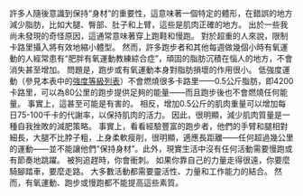 許多人隨後意識到保持“身材”的重要性，這意味著一個特定的體形，在錯誤的地方減少脂肪，比如大腿、臀部、肚子和上臂，這些是肌肉正確的地方。
出於一些我尚未發現的奇怪原因，這通常意味著穿上跑鞋和慢跑。
對於超重的人來說，限制卡路里攝入將有效地縮小體型。
然而，許多跑步者和其他每週做幾個小時有氧運動的人經常患有“肥胖有氧運動教練綜合症”，頑固的脂肪沉積在惱人的地方，不會消失甚至增加。
問題是，跑步或有氧運動本身對脂肪損壞的作用很小。
低強度運動（參見本表中的[強度等級列表]()）不會燃燒很多卡路里——0.5公斤脂肪，即4200卡路里，可以為80公里的跑步提供足夠的能量——而且跑步後也不會燃燒任何能量。
事實上，這甚至可能是有害的。
相反，增加0.5公斤的肌肉重量可以增加每日75-100千卡的代謝率，以保持肌肉的活力。
因此，很明顯，減少肌肉質量是一種自我挫敗的減肥策略。
事實上，看看經驗豐富的跑步者，他們的手臂和腿相對細長，大腿不比脖子粗，上身柔軟瘦削，很明顯，適應長距離——任何超過幾公里的運動——並不能讓他們“保持身材”。此外，現實生活中沒有任何活動需要慢跑或有節奏地跳躍。
被狗追趕時，你會衝刺。
如果你靠自己的力量走得很遠，你要麼騎腳踏車，要麼走路。
大多數活動都需要靈活性、力量和工作能力的結合。
然而，有氧運動、跑步或慢跑都不能提高這些素質。
